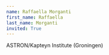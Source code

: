 ```yaml
---
name: Raffaella Morganti
first_name: Raffaella
last_name: Morganti
invited: True
---
```


ASTRON/Kapteyn Institute (Groningen)